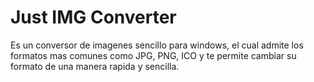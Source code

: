# Just IMG Converter

Es un conversor de imagenes sencillo para windows, el cual admite los formatos mas comunes como JPG, PNG, ICO y te permite cambiar su formato de una manera rapida y sencilla.

